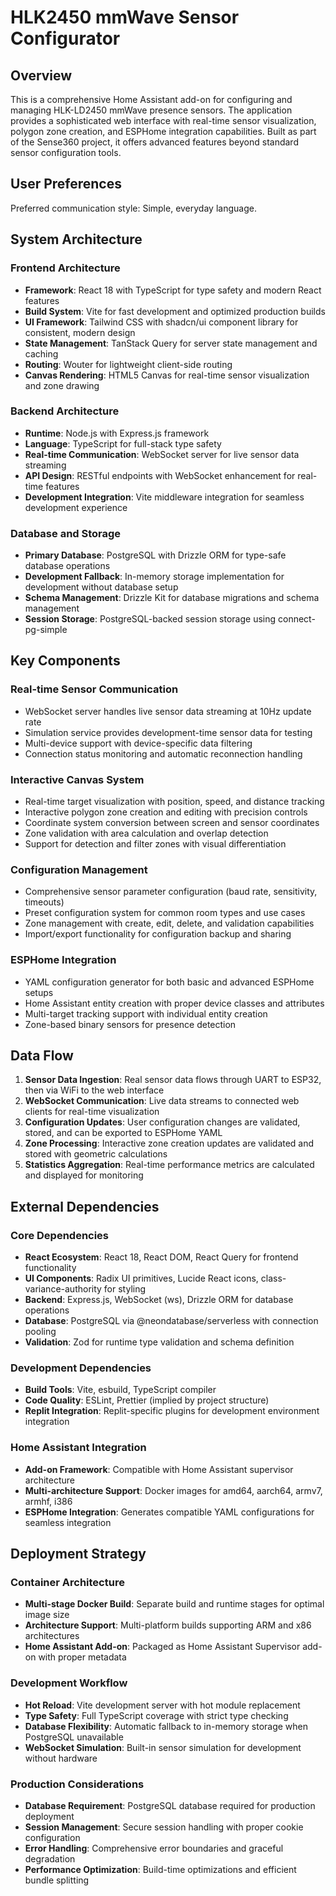 # HLK2450 mmWave Sensor Configurator

## Overview

This is a comprehensive Home Assistant add-on for configuring and managing HLK-LD2450 mmWave presence sensors. The application provides a sophisticated web interface with real-time sensor visualization, polygon zone creation, and ESPHome integration capabilities. Built as part of the Sense360 project, it offers advanced features beyond standard sensor configuration tools.

## User Preferences

Preferred communication style: Simple, everyday language.

## System Architecture

### Frontend Architecture
- **Framework**: React 18 with TypeScript for type safety and modern React features
- **Build System**: Vite for fast development and optimized production builds
- **UI Framework**: Tailwind CSS with shadcn/ui component library for consistent, modern design
- **State Management**: TanStack Query for server state management and caching
- **Routing**: Wouter for lightweight client-side routing
- **Canvas Rendering**: HTML5 Canvas for real-time sensor visualization and zone drawing

### Backend Architecture
- **Runtime**: Node.js with Express.js framework
- **Language**: TypeScript for full-stack type safety
- **Real-time Communication**: WebSocket server for live sensor data streaming
- **API Design**: RESTful endpoints with WebSocket enhancement for real-time features
- **Development Integration**: Vite middleware integration for seamless development experience

### Database and Storage
- **Primary Database**: PostgreSQL with Drizzle ORM for type-safe database operations
- **Development Fallback**: In-memory storage implementation for development without database setup
- **Schema Management**: Drizzle Kit for database migrations and schema management
- **Session Storage**: PostgreSQL-backed session storage using connect-pg-simple

## Key Components

### Real-time Sensor Communication
- WebSocket server handles live sensor data streaming at 10Hz update rate
- Simulation service provides development-time sensor data for testing
- Multi-device support with device-specific data filtering
- Connection status monitoring and automatic reconnection handling

### Interactive Canvas System
- Real-time target visualization with position, speed, and distance tracking
- Interactive polygon zone creation and editing with precision controls
- Coordinate system conversion between screen and sensor coordinates
- Zone validation with area calculation and overlap detection
- Support for detection and filter zones with visual differentiation

### Configuration Management
- Comprehensive sensor parameter configuration (baud rate, sensitivity, timeouts)
- Preset configuration system for common room types and use cases
- Zone management with create, edit, delete, and validation capabilities
- Import/export functionality for configuration backup and sharing

### ESPHome Integration
- YAML configuration generator for both basic and advanced ESPHome setups
- Home Assistant entity creation with proper device classes and attributes
- Multi-target tracking support with individual entity creation
- Zone-based binary sensors for presence detection

## Data Flow

1. **Sensor Data Ingestion**: Real sensor data flows through UART to ESP32, then via WiFi to the web interface
2. **WebSocket Communication**: Live data streams to connected web clients for real-time visualization
3. **Configuration Updates**: User configuration changes are validated, stored, and can be exported to ESPHome YAML
4. **Zone Processing**: Interactive zone creation updates are validated and stored with geometric calculations
5. **Statistics Aggregation**: Real-time performance metrics are calculated and displayed for monitoring

## External Dependencies

### Core Dependencies
- **React Ecosystem**: React 18, React DOM, React Query for frontend functionality
- **UI Components**: Radix UI primitives, Lucide React icons, class-variance-authority for styling
- **Backend**: Express.js, WebSocket (ws), Drizzle ORM for database operations
- **Database**: PostgreSQL via @neondatabase/serverless with connection pooling
- **Validation**: Zod for runtime type validation and schema definition

### Development Dependencies
- **Build Tools**: Vite, esbuild, TypeScript compiler
- **Code Quality**: ESLint, Prettier (implied by project structure)
- **Replit Integration**: Replit-specific plugins for development environment integration

### Home Assistant Integration
- **Add-on Framework**: Compatible with Home Assistant supervisor architecture
- **Multi-architecture Support**: Docker images for amd64, aarch64, armv7, armhf, i386
- **ESPHome Integration**: Generates compatible YAML configurations for seamless integration

## Deployment Strategy

### Container Architecture
- **Multi-stage Docker Build**: Separate build and runtime stages for optimal image size
- **Architecture Support**: Multi-platform builds supporting ARM and x86 architectures
- **Home Assistant Add-on**: Packaged as Home Assistant Supervisor add-on with proper metadata

### Development Workflow
- **Hot Reload**: Vite development server with hot module replacement
- **Type Safety**: Full TypeScript coverage with strict type checking
- **Database Flexibility**: Automatic fallback to in-memory storage when PostgreSQL unavailable
- **WebSocket Simulation**: Built-in sensor simulation for development without hardware

### Production Considerations
- **Database Requirement**: PostgreSQL database required for production deployment
- **Session Management**: Secure session handling with proper cookie configuration
- **Error Handling**: Comprehensive error boundaries and graceful degradation
- **Performance Optimization**: Build-time optimizations and efficient bundle splitting